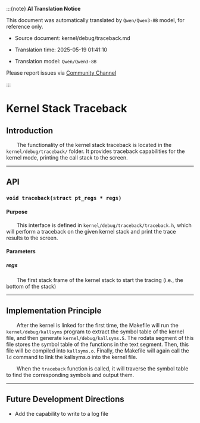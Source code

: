 :::{note}
**AI Translation Notice**

This document was automatically translated by `Qwen/Qwen3-8B` model, for reference only.

- Source document: kernel/debug/traceback.md

- Translation time: 2025-05-19 01:41:10

- Translation model: `Qwen/Qwen3-8B`

Please report issues via [Community Channel](https://github.com/DragonOS-Community/DragonOS/issues)

:::

# Kernel Stack Traceback

## Introduction

&emsp;&emsp;The functionality of the kernel stack traceback is located in the `kernel/debug/traceback/` folder. It provides traceback capabilities for the kernel mode, printing the call stack to the screen.

---

## API

### `void traceback(struct pt_regs * regs)`

#### Purpose

&emsp;&emsp;This interface is defined in `kernel/debug/traceback/traceback.h`, which will perform a traceback on the given kernel stack and print the trace results to the screen.

#### Parameters

##### regs

&emsp;&emsp;The first stack frame of the kernel stack to start the tracing (i.e., the bottom of the stack)

---

## Implementation Principle

&emsp;&emsp;After the kernel is linked for the first time, the Makefile will run the `kernel/debug/kallsyms` program to extract the symbol table of the kernel file, and then generate `kernel/debug/kallsyms.S`. The rodata segment of this file stores the symbol table of the functions in the text segment. Then, this file will be compiled into `kallsyms.o`. Finally, the Makefile will again call the `ld` command to link the kallsyms.o into the kernel file.

&emsp;&emsp;When the `traceback` function is called, it will traverse the symbol table to find the corresponding symbols and output them.

---

## Future Development Directions

- Add the capability to write to a log file
